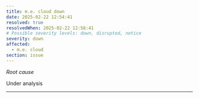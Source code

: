 ```yaml
---
title: m.e. cloud down
date: 2025-02-22 12:54:41
resolved: true
resolvedWhen: 2025-02-22 12:58:41
# Possible severity levels: down, disrupted, notice
severity: down
affected:
  - m.e. cloud
section: issue
---
```


*Root cause*

Under analysis

---


